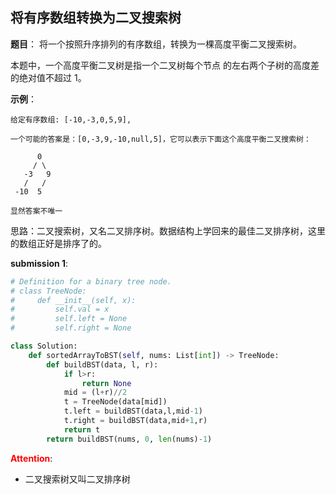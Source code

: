 ## 将有序数组转换为二叉搜索树
**题目**：
将一个按照升序排列的有序数组，转换为一棵高度平衡二叉搜索树。

本题中，一个高度平衡二叉树是指一个二叉树每个节点 的左右两个子树的高度差的绝对值不超过 1。

**示例**：
```
给定有序数组: [-10,-3,0,5,9],

一个可能的答案是：[0,-3,9,-10,null,5]，它可以表示下面这个高度平衡二叉搜索树：

      0
     / \
   -3   9
   /   /
 -10  5

显然答案不唯一
```

思路：二叉搜索树，又名二叉排序树。数据结构上学回来的最佳二叉排序树，这里的数组正好是排序了的。

**submission 1**:
```python
# Definition for a binary tree node.
# class TreeNode:
#     def __init__(self, x):
#         self.val = x
#         self.left = None
#         self.right = None

class Solution:
    def sortedArrayToBST(self, nums: List[int]) -> TreeNode:
        def buildBST(data, l, r):
            if l>r:
                return None
            mid = (l+r)//2
            t = TreeNode(data[mid])
            t.left = buildBST(data,l,mid-1)
            t.right = buildBST(data,mid+1,r)
            return t
        return buildBST(nums, 0, len(nums)-1)
```


<font color="#FF0000">**Attention**</font>:

- 二叉搜索树又叫二叉排序树
